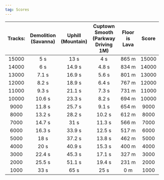 ```yaml
---
tag: Scores
---
```

Tracks: | Demolition (Savanna) | Uphill (Mountain) | Cuptown Smooth (Parkway Driving 1M) | Floor is Lava | Score  
:--: | :--: | :--: | :--: | :--:  | :--:   
15000 | 5 s | 13 s | 4 s | 865 m | 15000  
14000 | 6 s | 14.9 s | 4.8 s | 834 m | 14000  
13000 | 7.1 s | 16.9 s | 5.6 s | 801 m | 13000  
12000 | 8.2 s | 18.9 s | 6.4 s | 767 m | 12000  
11000 | 9.3 s | 21.1 s | 7.3 s | 731 m | 11000  
10000 | 10.6 s | 23.3 s | 8.2 s | 694 m | 10000  
9000 | 11.8 s | 25.7 s | 9.1 s | 654 m | 9000  
8000 | 13.2 s | 28.2 s | 10.2 s | 612 m | 8000  
7000 | 14.7 s | 31 s | 11.3 s | 566 m | 7000  
6000 | 16.3 s | 33.9 s | 12.5 s | 517 m | 6000  
5000 | 18 s | 37.2 s | 13.8 s | 462 m | 5000  
4000 | 20 s | 40.9 s | 15.3 s | 400 m | 4000  
3000 | 22.4 s | 45.3 s | 17.1 s | 327 m | 3000  
2000 | 25.5 s | 51.1 s | 19.4 s | 231 m | 2000  
1000 | 33 s | 65 s | 25 s | 0 m | 1000  
